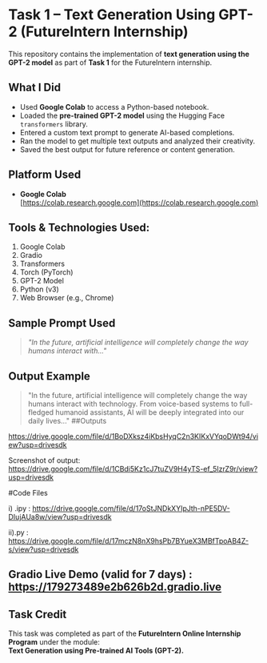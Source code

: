 # Task 1 – Text Generation Using GPT-2 (FutureIntern Internship)

This repository contains the implementation of **text generation using the GPT-2 model** as part of **Task 1** for the FutureIntern internship.

## What I Did

- Used **Google Colab** to access a Python-based notebook.
- Loaded the **pre-trained GPT-2 model** using the Hugging Face `transformers` library.
- Entered a custom text prompt to generate AI-based completions.
- Ran the model to get multiple text outputs and analyzed their creativity.
- Saved the best output for future reference or content generation.

## Platform Used

- **Google Colab**  
  [https://colab.research.google.com](https://colab.research.google.com)

## Tools & Technologies Used:

1. Google Colab  
2. Gradio  
3. Transformers  
4. Torch (PyTorch)  
5. GPT-2 Model  
6. Python (v3)  
7. Web Browser (e.g., Chrome)  


## Sample Prompt Used

> *"In the future, artificial intelligence will completely change the way humans interact with..."*

## Output Example

> "In the future, artificial intelligence will completely change the way humans interact with technology. From voice-based systems to full-fledged humanoid assistants, AI will be deeply integrated into our daily lives..."
##Outputs
> 

https://drive.google.com/file/d/1BoDXksz4iKbsHyqC2n3KIKxVYqoDWt94/view?usp=drivesdk


Screenshot of output: https://drive.google.com/file/d/1CBdi5Kz1cJ7tuZV9H4yTS-ef_5IzrZ9r/view?usp=drivesdk


#Code Files

i) .ipy : https://drive.google.com/file/d/17oStJNDkXYIpJth-nPE5DV-DIujAUa8w/view?usp=drivesdk

ii).py : https://drive.google.com/file/d/17mczN8nX9hsPb7BYueX3MBfTpoAB4Z-s/view?usp=drivesdk

## Gradio Live Demo (valid for 7 days) : https://179273489e2b626b2d.gradio.live
## Task Credit

This task was completed as part of the **FutureIntern Online Internship Program** under the module:  
**Text Generation using Pre-trained AI Tools (GPT-2).**
